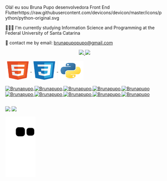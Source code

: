 Olá! eu sou Bruna Pupo desenvolvedora Front End Flutterhttps://raw.githubusercontent.com/devicons/devicon/master/icons/python/python-original.svg



👩🏽‍🎓 I'm currently studying
Information Science and Programming
at the Federal University of Santa Catarina

📧 contact me by email: brunapupopupo@gmail.com

<div align="center">
  <a href="https://github.com/Brunapupo">
  <img height="180em" src="https://github-readme-stats.vercel.app/api?username=Brunapupo&show_icons=true&theme=tokyonight&include_all_commits=true&count_private=true"/>
  <img height="180em" src="https://github-readme-stats.vercel.app/api/top-langs/?username=Brunapupo&layout=compact&langs_count=7&theme=tokyonight"/>
</div>
<div style="display: inline_block"><br>
<img align="center" alt="Brunapupo-HTML" height="60" width="80" src="https://raw.githubusercontent.com/devicons/devicon/master/icons/html5/html5-original.svg">
<img align="center" alt="Brunapupo-CSS" height="60" width="80" src="https://raw.githubusercontent.com/devicons/devicon/master/icons/css3/css3-original.svg">
<img align="center" alt="Brunapupo-Python" height="60" width="80" src="https://raw.githubusercontent.com/devicons/devicon/master/icons/python/python-original.svg">
</div>
	
<br>
	
<div>
	<img align="center" alt="Brunapupo" src="https://i.gifer.com/2iiJ.gif">
	<img align="center" alt="Brunapupo" src="https://assets.pokemon.com/assets/cms2-pt-br/img/cards/web/SWSHP/SWSHP_PT-BR_SWSH111.png">
	<img align="center" alt="Brunapupo" src="https://assets.pokemon.com/assets/cms2-pt-br/img/cards/web/SWSH7/SWSH7_PT-BR_212.png">
	<img align="center" alt="Brunapupo" src="https://assets.pokemon.com/assets/cms2-pt-br/img/cards/web/SWSH8/SWSH8_PT-BR_270.png">
	<img align="center" alt="Brunapupo" src="https://assets.pokemon.com/assets/cms2-pt-br/img/cards/web/SWSH9/SWSH9_PT-BR_TG11.png">
	<img align="center" alt="Brunapupo" src="https://assets.pokemon.com/assets/cms2-pt-br/img/cards/web/SWSH10/SWSH10_PT-BR_TG13.png">
	<img align="center" alt="Brunapupo" src="https://assets.pokemon.com/assets/cms2-pt-br/img/cards/web/SM115/SM115_PT-BR_42.png">
	<img align="center" alt="Brunapupo" src="https://assets.pokemon.com/assets/cms2/img/cards/web/SWSH6/SWSH6_EN_168.png">
	<img align="center" alt="Brunapupo" src="https://assets.pokemon.com/assets/cms2-pt-br/img/cards/web/SM2/SM2_PT-BR_22.png">
	<img align="center" alt="Brunapupo" src="https://i.gifer.com/2iiJ.gif">
</div>	
	
##
	
<div> 
  <a href = "brunapupopupo@gmail.com"><img src="https://img.shields.io/badge/-Gmail-%23333?style=for-the-badge&logo=gmail&logoColor=white" target="_blank"></a>
  <a href="https://www.linkedin.com/in/rafaella-ballerini-45875016a" target="_blank"><img src="https://www.linkedin.com/in/bruna-dias-pupo-0ab221199/target="target="_blank"></a> 
 
  ![Snake animation](https://github.com/rafaballerini/rafaballerini/blob/output/github-contribution-grid-snake.svg)
 
</div>
	
	
